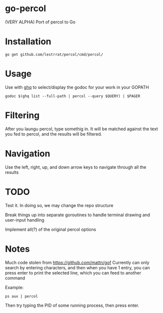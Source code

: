go-percol
======

(VERY ALPHA) Port of percol to Go

Installation
============

```
go get github.com/lestrrat/percol/cmd/percol/
```

Usage
=====

Use with [ghq](https://github.com/motemen/ghq) to select/display the godoc for your work in your GOPATH

```
godoc $(ghq list --full-path | percol --query $QUERY) | $PAGER
```

Filtering
=========

After you laungu percol, type somethig in. It will be matched against the
text you fed to percol, and the results will be filtered.

Navigation
==========

Use the left, right, up, and down arrow keys to navigate through all the results

TODO
====

Test it. In doing so, we may change the repo structure

Break things up into separate goroutines to handle terminal drawing and user-input handling

Implement all(?) of the original percol options

Notes
=====

Much code stolen from https://github.com/mattn/gof
Currently can only search by entering characters, and then when you have 1 entry, you can press enter to print the selected line, which you can feed to another command

Example:

```
ps aux | percol
```

Then try typing the PID of some running process, then press enter.
